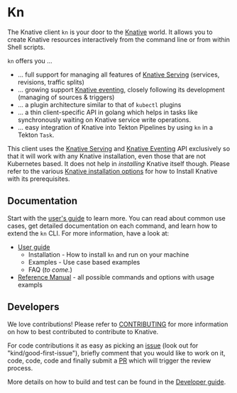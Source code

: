 # Kn

The Knative client `kn` is your door to the [Knative](https://knative.dev) world.
It allows you to create Knative resources interactively from the command line or from within Shell scripts.

`kn` offers you ...

* ... full support for managing all features of [Knative Serving](https://github.com/knative/serving) (services, revisions, traffic splits)
* ... growing support [Knative eventing](https://github.com/knative/eventing), closely following its development (managing of sources & triggers)
* ... a plugin architecture similar to that of `kubectl` plugins
* ... a thin client-specific API in golang which helps in tasks like synchronously waiting on Knative service write operations.
* ... easy integration of Knative into Tekton Pipelines by using `kn` in a Tekton `Task`.


This client uses the [Knative Serving](https://github.com/knative/docs/blob/master/docs/serving/spec/knative-api-specification-1.0.md) and [Knative Eventing](https://github.com/knative/eventing/tree/master/docs/spec) API exclusively so that it will work with any Knative installation, even those that are not Kubernetes based.
It does not help in *installing* Knative itself though.
Please refer to the various [Knative installation options](https://knative.dev/docs/install/) for how to Install Knative with its prerequisites.

## Documentation

Start with the [user's guide](docs/README.md) to learn more. You can read about common use cases, get detailed documentation on each command, and learn how to extend the `kn` CLI. For more information, have a look at:

* [User guide](docs/README.md)
  - Installation - How to install `kn` and run on your machine
  - Examples - Use case based examples
  - FAQ (_to come._)
* [Reference Manual](docs/cmd/kn.md) - all possible commands and options with usage exampls

## Developers

We love contributions! Please refer to
[CONTRIBUTING](https://knative.dev/contributing/) for more information on how to best contributed to contribute to Knative.

For code contributions it as easy as picking an [issue](https://github.com/knative/client/issues) (look out for "kind/good-first-issue"), briefly comment that you would like to work on it, code, code, code and finally submit a [PR](https://github.com/knative/client/pulls) which will trigger the review process.

More details on how to build and test can be found in the [Developer guide](docs/development.md).
